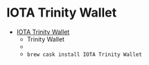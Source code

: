 # IOTA Trinity Wallet
- [IOTA Trinity Wallet](https://trinity.iota.org/)
  -  Trinity Wallet
  - 
  - `brew cask install IOTA Trinity Wallet`
